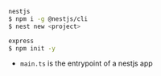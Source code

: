 ```sh
nestjs
$ npm i -g @nestjs/cli
$ nest new <project>

express
$ npm init -y
```

- `main.ts` is the entrypoint of a nestjs app
